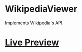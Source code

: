 # WikipediaViewer
Implements Wikipedia's API.
# [Live Preview](https://osamaishtiaq.github.io/WikipediaViewer/)
